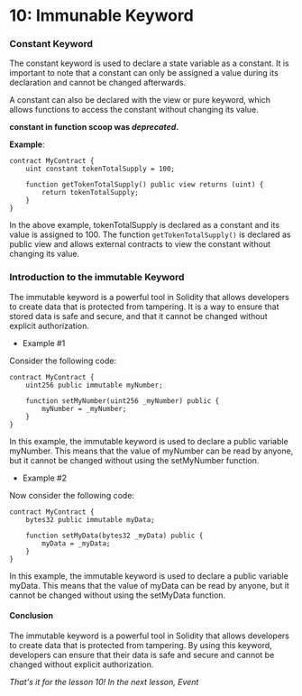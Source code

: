 # 10: Immunable Keyword

### Constant Keyword

The constant keyword is used to declare a state variable as a constant. It is important to note that a constant can only be assigned a value during its declaration and cannot be changed afterwards.

A constant can also be declared with the view or pure keyword, which allows functions to access the constant without changing its value.

**constant in function scoop was **_**deprecated**_**.**

**Example**:

```solidity
contract MyContract {    
    uint constant tokenTotalSupply = 100;     

    function getTokenTotalSupply() public view returns (uint) {        
        return tokenTotalSupply;    
    }
}
```

In the above example, tokenTotalSupply is declared as a constant and its value is assigned to 100. The function `getTokenTotalSupply()` is declared as public view and allows external contracts to view the constant without changing its value.

### Introduction to the immutable Keyword

The immutable keyword is a powerful tool in Solidity that allows developers to create data that is protected from tampering. It is a way to ensure that stored data is safe and secure, and that it cannot be changed without explicit authorization.

* Example #1

Consider the following code:

```solidity
contract MyContract {    
    uint256 public immutable myNumber; 

    function setMyNumber(uint256 _myNumber) public {        
        myNumber = _myNumber;    
    }
}
```

In this example, the immutable keyword is used to declare a public variable myNumber. This means that the value of myNumber can be read by anyone, but it cannot be changed without using the setMyNumber function.

* Example #2

Now consider the following code:

```solidity
contract MyContract {    
    bytes32 public immutable myData; 

    function setMyData(bytes32 _myData) public {        
        myData = _myData;    
    }
}
```

In this example, the immutable keyword is used to declare a public variable myData. This means that the value of myData can be read by anyone, but it cannot be changed without using the setMyData function.

#### Conclusion

The immutable keyword is a powerful tool in Solidity that allows developers to create data that is protected from tampering. By using this keyword, developers can ensure that their data is safe and secure and cannot be changed without explicit authorization.

_That's it for the lesson 10! In the next lesson, Event_
